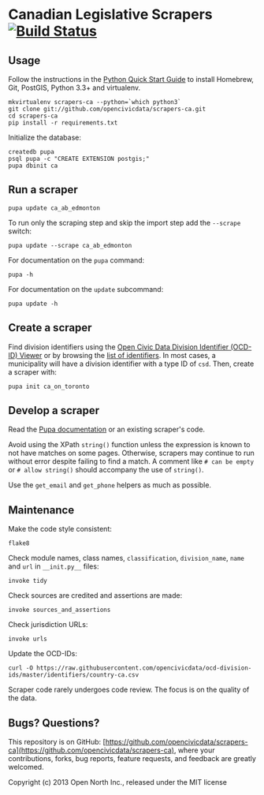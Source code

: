 # Canadian Legislative Scrapers [![Build Status](https://travis-ci.org/opencivicdata/scrapers-ca.png?branch=master)](https://travis-ci.org/opencivicdata/scrapers-ca)

## Usage

Follow the instructions in the [Python Quick Start Guide](https://github.com/opennorth/wiki/wiki/Python-Quick-Start%3A-OS-X) to install Homebrew, Git, PostGIS, Python 3.3+ and virtualenv.

```
mkvirtualenv scrapers-ca --python=`which python3`
git clone git://github.com/opencivicdata/scrapers-ca.git
cd scrapers-ca
pip install -r requirements.txt
```

Initialize the database:

```
createdb pupa
psql pupa -c "CREATE EXTENSION postgis;"
pupa dbinit ca
```

## Run a scraper

    pupa update ca_ab_edmonton

To run only the scraping step and skip the import step add the `--scrape` switch:

    pupa update --scrape ca_ab_edmonton

For documentation on the `pupa` command:

    pupa -h

For documentation on the `update` subcommand:

    pupa update -h

## Create a scraper

Find division identifiers using the [Open Civic Data Division Identifier (OCD-ID) Viewer](https://opencivicdata.github.io/ocd-id-viewer/) or by browsing the [list of identifiers](https://github.com/opencivicdata/ocd-division-ids/blob/master/identifiers/country-ca.csv). In most cases, a municipality will have a division identifier with a type ID of `csd`. Then, create a scraper with:

    pupa init ca_on_toronto

## Develop a scraper

Read the [Pupa documentation](http://docs.opencivicdata.org/en/latest/scrape/basics.html) or an existing scraper's code.

Avoid using the XPath `string()` function unless the expression is known to not have matches on some pages. Otherwise, scrapers may continue to run without error despite failing to find a match. A comment like `# can be empty` or `# allow string()` should accompany the use of `string()`.

Use the `get_email` and `get_phone` helpers as much as possible.

## Maintenance

Make the code style consistent:

    flake8

Check module names, class names, `classification`, `division_name`, `name` and `url` in `__init.py__` files:

    invoke tidy

Check sources are credited and assertions are made:

    invoke sources_and_assertions

Check jurisdiction URLs:

    invoke urls

Update the OCD-IDs:

    curl -O https://raw.githubusercontent.com/opencivicdata/ocd-division-ids/master/identifiers/country-ca.csv

Scraper code rarely undergoes code review. The focus is on the quality of the data.

## Bugs? Questions?

This repository is on GitHub: [https://github.com/opencivicdata/scrapers-ca](https://github.com/opencivicdata/scrapers-ca), where your contributions, forks, bug reports, feature requests, and feedback are greatly welcomed.

Copyright (c) 2013 Open North Inc., released under the MIT license

